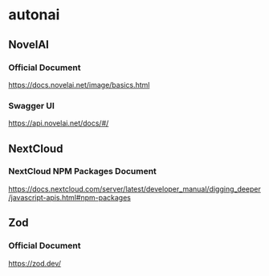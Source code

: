 # autonai

## NovelAI

### Official Document

https://docs.novelai.net/image/basics.html

### Swagger UI

https://api.novelai.net/docs/#/

## NextCloud

### NextCloud NPM Packages Document

https://docs.nextcloud.com/server/latest/developer_manual/digging_deeper/javascript-apis.html#npm-packages

## Zod

### Official Document

https://zod.dev/
